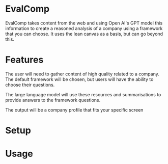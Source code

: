 # EvalComp 

 EvalComp takes content from the web and using Open AI's GPT model this information to create a reasoned analysis of a company using a framework that you can choose. It uses the lean canvas as a basis, but can go beyond this. 


# Features

The user will need to gather content of high quality related to a company. The default framework will be chosen, but users will have the ability to choose their questions. 

The large language model will use these resources and summarisations to provide answers to the framework questions. 

The output will be a company profile that fits your specific screen

# Setup

# Usage








